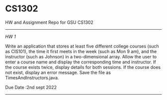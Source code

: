 # CS1302
HW and Assignment Repo for GSU CS1302
________________
*HW 1*

Write an application that stores at least five different college courses (such as CIS101), the time it first meets in the week (such as Mon 9 am), and the
instructor (such as Johnson) in a two-dimensional array. Allow the user to enter a course name and display the corresponding time and instructor. If the course exists twice, display details for both sessions. If the course does not exist, display an error message. Save the file as TimesAndInstructors.java.

Due Date :2nd sept 2022
_____________________
